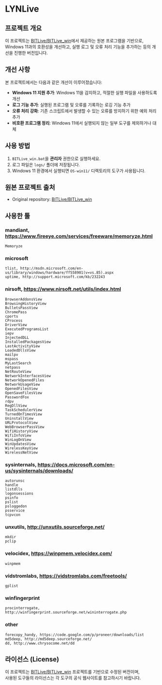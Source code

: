 # LYNLive

## 프로젝트 개요
이 프로젝트는 [BITLive/BITLive_win](https://github.com/Plainbit/BITLive)에서 제공하는 원본 프로그램을 기반으로,  
Windows 11과의 호환성을 개선하고, 실행 로그 및 오류 처리 기능을 추가하는 등의 개선을 진행한 버전입니다.

## 개선 사항
본 프로젝트에서는 다음과 같은 개선이 이루어졌습니다:
- **Windows 11 지원 추가**: Windows 11을 감지하고, 적절한 실행 파일을 사용하도록 개선
- **로그 기능 추가**: 실행된 프로그램 및 오류를 기록하는 로깅 기능 추가
- **오류 처리 강화**: 기존 스크립트에서 발생할 수 있는 오류를 방지하기 위한 예외 처리 추가
- **비호환 프로그램 정리**: Windows 11에서 실행되지 않는 일부 도구를 제외하거나 대체

## 사용 방법
1. `BITLive_win.bat`을 **관리자** 권한으로 실행하세요.
2. 로그 파일은 `logs/` 폴더에 저장됩니다.
3. Windows 11 환경에서 실행되면 `OS-win11/` 디렉토리의 도구가 사용됩니다.

## 원본 프로젝트 출처
- Original repository: [BITLive/BITLive_win](https://github.com/Plainbit/BITLive)

## 사용한 툴
### mandiant, https://www.fireeye.com/services/freeware/memoryze.html
	Memoryze
	
### microsoft
	tlist, http://msdn.microsoft.com/en-us/library/windows/hardware/ff558901(v=vs.85).aspx
	uptime, http://support.microsoft.com/kb/232243
	
### nirsoft, https://www.nirsoft.net/utils/index.html
	BrowserAddonsView
	BrowsingHistoryView
	BulletsPassView
	ChromePass
	cports
	CProcess
	DriverView
	ExecutedProgramsList
	iepv
	InjectedDLL
	InstalledPackagesView
	LastActivityView
	LoadedDllsView
	mailpv
	mspass
	MyLastSearch
	netpass
	NetRouteView
	NetworkInterfacesView
	NetworkOpenedFiles
	NetworkUsageView
	OpenedFilesView
	OpenSaveFilesView
	PasswordFox
	rdpv
	RegDllView
	TaskSchedulerView
	TurnedOnTimesView
	UninstallView
	URLProtocolView
	WebBrowserPassView
	WifiHistoryView
	WifiInfoView
	WinLogOnView
	WinUpdatesView
	WirelessKeyView
	WirelessNetView
	
### sysinternals, https://docs.microsoft.com/en-us/sysinternals/downloads/
	autorunsc
	handle
	listdlls
	logonsessions
	psinfo
	pslist
	psloggedon
	psservice
	tcpvcon
	
### unxutils, http://unxutils.sourceforge.net/
	mkdir
	pclip

### velocidex, https://winpmem.velocidex.com/
	winpmem
	
### vidstromlabs, https://vidstromlabs.com/freetools/
	gplist
	
### winfingerprint
	procinterrogate, http://winfingerprint.sourceforge.net/wininterrogate.php
	
### other
	forecopy_handy, https://code.google.com/p/proneer/downloads/list
	md5deep, http://md5deep.sourceforge.net/
	dd, http://www.chrysocome.net/dd

## 라이선스 (License)
이 프로젝트는 [BITLive/BITLive_win](https://github.com/Plainbit/BITLive) 프로젝트를 기반으로 수정된 버전이며,  
사용된 도구들의 라이선스는 각 도구의 공식 웹사이트를 참고하시기 바랍니다.  
